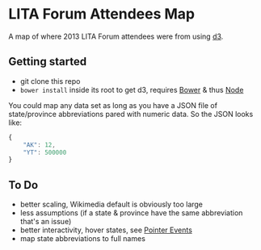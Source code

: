 # LITA Forum Attendees Map

A map of where 2013 LITA Forum attendees were from using [d3](http://d3js.org/).

## Getting started

- git clone this repo
- `bower install` inside its root to get d3, requires [Bower](http://bower.io/) & thus [Node](http://nodejs.org)

You could map any data set as long as you have a JSON file of state/province abbreviations pared with numeric data. So the JSON looks like:

```js
{
    "AK": 12,
    "YT": 500000
}
```

## To Do

- better scaling, Wikimedia default is obviously too large
- less assumptions (if a state & province have the same abbreviation that's an issue)
- better interactivity, hover states, see [Pointer Events](http://www.w3.org/TR/SVG/interact.html#PointerEventsProperty)
- map state abbreviations to full names
